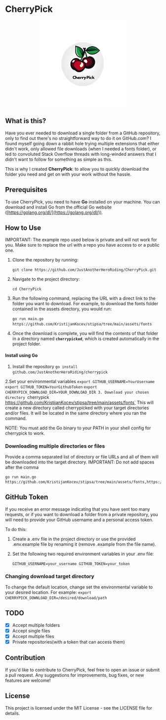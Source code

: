 # CherryPick
<div justify="center" align="center">
<img alt="Cherries" height="280" src="logo.png" />
</div>

## What is this?

Have you ever needed to download a single folder from a GitHub repository, only to find out there's no straightforward way to do it on GitHub.com? I found myself going down a rabbit hole trying multiple extensions that either didn't work, only allowed file downloads (when I needed a fonts folder), or led to convoluted Stack Overflow threads with long-winded answers that I didn't want to follow for something as simple as this.

This is why I created **CherryPick**: to allow you to quickly download the folder you need and get on with your work without the hassle.

## Prerequisites

To use CherryPick, you need to have **Go** installed on your machine. You can download and install Go from the official Go website ([https://golang.org/dl/](https://golang.org/dl/)).

## How to Use

IMPORTANT: The example repo used below is private and will not work for you. Make sure to replace the url with a repo you have access to or a public one.

1. Clone the repository by running:
    
    `git clone https://github.com/JustAnotherHeroRiding/CherryPick.git`
    
2. Navigate to the project directory:
    
   `cd CherryPick`
    
3. Run the following command, replacing the URL with a direct link to the folder you want to download. For example, to download the fonts folder contained in the assets directory, you would run:
    
    `go run main.go https://github.com/KristijanKocev/stipsa/tree/main/assets/fonts`
    
4. Once the download is complete, you will find the contents of that folder in a directory named **`cherrypicked`**, which is created automatically in the project folder.

#### Install using Go

1. Install the repository
    `go install github.com/JustAnotherHeroRiding/cherrypick`

2.Set your environmental variables
    `export GITHUB_USERNAME=YourUsername`
    `export GITHUB_TOKEN=YourGithubToken` 
    `export CHERRYPICK_DOWNLOAD_DIR=YOUR_DOWNLOAD_DIR
3. Download your chosen directory
    `cherrypick https://github.com/KristijanKocev/stipsa/tree/main/assets/fonts`
This will create a new directory called cherrypicked with your target directories and/or files.
It will be located in the same directory where you ran the command.

NOTE: You must add the Go binary to your PATH in your shell config for cherrypick to work.

### Downloading multiple directories or files

Provide a comma separated list of directory or file URLs and all of them will be downloaded into the target directory.
IMPORTANT: Do not add spaces after the comma

    go run main.go https://github.com/KristijanKocev/stipsa/tree/main/assets/fonts,https://github.com/KristijanKocev/stipsa/tree/main/assets/images
    

## GitHub Token

If you receive an error message indicating that you have sent too many requests, or if you want to download a folder from a private repository, you will need to provide your GitHub username and a personal access token.

To do this:

1. Create a .env file in the project directory or use the provided .env.example file by renaming it (remove .example from the file name).
    
2. Set the following two required environment variables in your .env file:
    
    `GITHUB_USERNAME=your_username GITHUB_TOKEN=your_token`

### Changing download target directory

To change the default location, change set the environmental variable to your desired location.
For example:
    `export CHERRYPICK_DOWNLOAD_DIR=/desired/download/path`


## TODO

- [x] Accept multiple folders
- [x] Accept single files
- [x] Accept multiple files
- [x] Private repositories(with a token that can access them)

## Contribution

If you'd like to contribute to CherryPick, feel free to open an issue or submit a pull request. Any suggestions for improvements, bug fixes, or new features are welcome!

## License

This project is licensed under the MIT License - see the LICENSE file for details.
